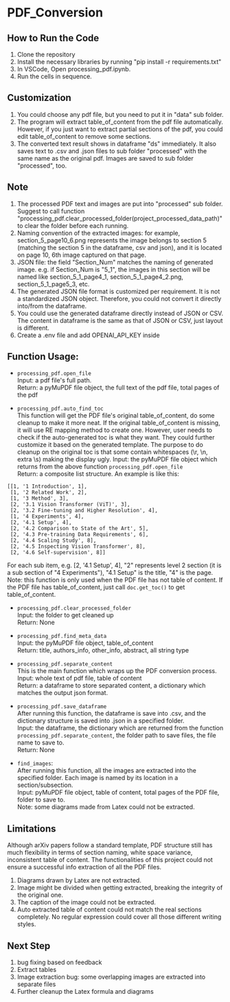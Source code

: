 ﻿# PDF_Conversion

## How to Run the Code ##
1. Clone the repository
2. Install the necessary libraries by running "pip install -r requirements.txt"
3. In VSCode, Open processing_pdf.ipynb.
4. Run the cells in sequence.

## Customization ##
1. You could choose any pdf file, but you need to put it in "data" sub folder.
2. The program will extract table_of_content from the pdf file automatically. However, if you just want to extract partial sections of the pdf, you could edit table_of_content to remove some sections.
3. The converted text result shows in dataframe "ds" immediately. It also saves text to .csv and .json files to sub folder "processed" with the same name as the original pdf. Images are saved to sub folder "processed", too.

## Note ##
1. The processed PDF text and images are put into "processed" sub folder.  Suggest to call function "processing_pdf.clear_processed_folder(project_processed_data_path)" to clear the folder before each running.
2. Naming convention of the extracted images: for example, section_5_page10_6.png represents the image belongs to section 5 (matching the section 5 in the dataframe, csv and json), and it is located on page 10, 6th image captured on that page. 
3. JSON file: the field "Section_Num" matches the naming of generated image. e.g. if Section_Num is "5_1", the images in this section will be named like section_5_1_page4_1, section_5_1_page4_2.png, section_5_1_page5_3, etc.
4. The generated JSON file format is customized per requirement. It is not a standardized JSON object. Therefore, you could not convert it directly into/from the dataframe. 
5. You could use the generated dataframe directly instead of JSON or CSV. The content in dataframe is the same as that of JSON or CSV, just layout is different.
6. Create a .env file and add OPENAI_API_KEY inside

## Function Usage: ##

- `processing_pdf.open_file`<br>
Input: a pdf file's full path.<br> 
Return: a pyMuPDF file object, the full text of the pdf file, total pages of the pdf<br>

- ```processing_pdf.auto_find_toc```<br>
This function will get the PDF file's original table_of_content, do some cleanup to make it more neat. If the original table_of_content is missing, it will use RE mapping method to create one. However, user needs to check if the auto-generated toc is what they want. They could further customize it based on the generated template.
The purpose to do cleanup on the original toc is that some contain whitespaces (\r, \n, extra \s) making the display ugly.
Input: the pyMuPDF file object which returns from the above function `processing_pdf.open_file`<br>
Return: a composite list structure. An example is like this:<br>
```
[[1, '1 Introduction', 1],
 [1, '2 Related Work', 2],
 [1, '3 Method', 3],
 [2, '3.1 Vision Transformer (ViT)', 3],
 [2, '3.2 Fine-tuning and Higher Resolution', 4],
 [1, '4 Experiments', 4],
 [2, '4.1 Setup', 4],
 [2, '4.2 Comparison to State of the Art', 5],
 [2, '4.3 Pre-training Data Requirements', 6],
 [2, '4.4 Scaling Study', 8],
 [2, '4.5 Inspecting Vision Transformer', 8],
 [2, '4.6 Self-supervision', 8]]
 ```

 For each sub item, e.g. [2, '4.1 Setup', 4], "2" represents level 2 section (it is a sub section of "4 Experiments"), "4.1 Setup" is the title, "4" is the page. <br>
 Note: this function is only used when the PDF file has not table of content. If the PDF file has table_of_content, just call `doc.get_toc()` to get table_of_content.

 - `processing_pdf.clear_processed_folder`<br>
 Input: the folder to get cleaned up<br>
 Return: None<br>

 - `processing_pdf.find_meta_data`<br>
 Input: the pyMuPDF file object, table_of_content<br>
 Return: title, authors_info, other_info, abstract, all string type<br>

 - `processing_pdf.separate_content`<br>
 This is the main function which wraps up the PDF conversion process.<br>
 Input: whole text of pdf file, table of content<br>
 Return: a dataframe to store separated content, a dictionary which matches the output json format.<br>

 - `processing_pdf.save_dataframe`<br>
 After running this function, the dataframe is save into .csv, and the dictionary structure is saved into .json in a specified folder.<br>
 Input: the dataframe, the dictionary which are returned from the function `processing_pdf.separate_content`, the folder path to save files, the file name to save to. <br>
 Return: None<br>

 - `find_images`:<br>
 After running this function, all the images are extracted into the specified folder. Each image is named by its location in a section/subsection.<br>
 Input: pyMuPDF file object, table of content, total pages of the PDF file, folder to save to.<br>
 Note: some diagrams made from Latex could not be extracted.<br>

 ## Limitations ##
 Although arXiv papers follow a standard template, PDF structure still has much flexibility in terms of section naming, white space variance, inconsistent table of content. The functionalities of this project could not ensure a successful info extraction of all the PDF files.  
 1. Diagrams drawn by Latex are not extracted.
 2. Image might be divided when getting extracted, breaking the integrity of the original one.
 3. The caption of the image could not be extracted.
 4. Auto extracted table of content could not match the real sections completely. No regular expression could cover all those different writing styles.

## Next Step ##
1. bug fixing based on feedback
2. Extract tables
3. Image extraction bug: some overlapping images are extracted into separate files
4. Further cleanup the Latex formula and diagrams